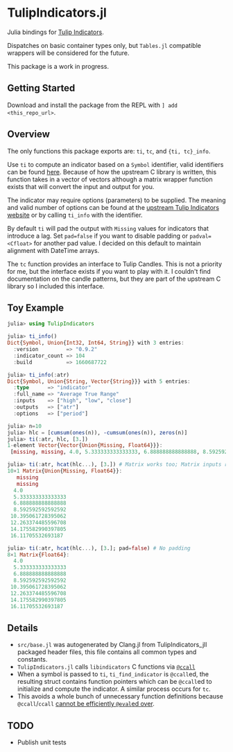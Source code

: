 # TulipIndicators.jl

Julia bindings for [Tulip Indicators](https://github.com/TulipCharts/tulipindicators).

Dispatches on basic container types only, but `Tables.jl` compatible wrappers will be considered for the future.

This package is a work in progress.

## Getting Started
Download and install the package from the REPL with `] add <this_repo_url>`.

## Overview
The only functions this package exports are: `ti`, `tc`, and `{ti, tc}_info`.

Use `ti` to compute an indicator based on a `Symbol` identifier, valid identifiers can be found [here](https://tulipindicators.org/list). Because of how the upstream C library is written, this function takes in a vector of vectors although a matrix wrapper function exists that will convert the input and output for you.

The indicator may require options (parameters) to be supplied. The meaning and valid number of options can be found at the [upstream Tulip Indicators website](https://tulipindicators.org/list) or by calling `ti_info` with the identifier.

By default `ti` will pad the output with `Missing` values for indicators that introduce a lag. Set `pad=false` if you want to disable padding or `padval=<Cfloat>` for another pad value. I decided on this default to maintain alignment with DateTime arrays.

The `tc` function provides an interface to Tulip Candles. This is not a priority for me, but the interface exists if you want to play with it. I couldn't find documentation on the candle patterns, but they are part of the upstream C library so I included this interface.

## Toy Example
```julia
julia> using TulipIndicators

julia> ti_info()
Dict{Symbol, Union{Int32, Int64, String}} with 3 entries:
  :version         => "0.9.2"
  :indicator_count => 104
  :build           => 1660687722

julia> ti_info(:atr)
Dict{Symbol, Union{String, Vector{String}}} with 5 entries:
  :type      => "indicator"
  :full_name => "Average True Range"
  :inputs    => ["high", "low", "close"]
  :outputs   => ["atr"]
  :options   => ["period"]

julia> n=10
julia> hlc = [cumsum(ones(n)), -cumsum(ones(n)), zeros(n)]
julia> ti(:atr, hlc, [3.])
1-element Vector{Vector{Union{Missing, Float64}}}:
 [missing, missing, 4.0, 5.333333333333333, 6.888888888888888, 8.592592592592592, 10.395061728395062, 12.263374485596708, 14.175582990397805, 16.11705532693187]

julia> ti(:atr, hcat(hlc...), [3.]) # Matrix works too; Matrix inputs return Matrix outputs
10×1 Matrix{Union{Missing, Float64}}:
   missing
   missing
  4.0
  5.333333333333333
  6.888888888888888
  8.592592592592592
 10.395061728395062
 12.263374485596708
 14.175582990397805
 16.11705532693187

julia> ti(:atr, hcat(hlc...), [3.]; pad=false) # No padding
8×1 Matrix{Float64}:
  4.0
  5.333333333333333
  6.888888888888888
  8.592592592592592
 10.395061728395062
 12.263374485596708
 14.175582990397805
 16.11705532693187
```

## Details
* `src/base.jl` was autogenerated by Clang.jl from TulipIndicators_jll packaged header files, this file contains all common types and constants.
* `TulipIndicators.jl` calls `libindicators` C functions via [`@ccall`](https://docs.julialang.org/en/v1/base/c/)
* When a symbol is passed to `ti`, `ti_find_indicator` is `@ccall`ed, the resulting struct contains function pointers which can be `@ccall`ed to initialize and compute the indicator. A similar process occurs for `tc`.
* This avoids a whole bunch of unnecessary function definitions because `@ccall`/`ccall` [cannot be efficiently `@eval`ed over](https://docs.julialang.org/en/v1/manual/calling-c-and-fortran-code/#Non-constant-Function-Specifications).

## TODO
* Publish unit tests


